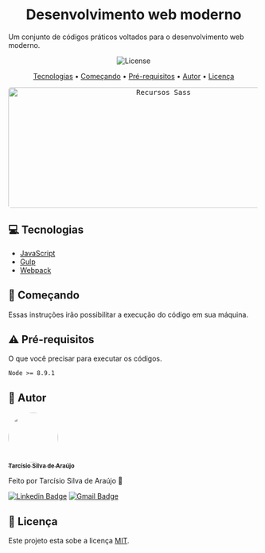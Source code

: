 <h1 align="center">Desenvolvimento web moderno</h1>

Um conjunto de códigos práticos voltados para o desenvolvimento web moderno.

<p align="center">	
	<img src="https://img.shields.io/github/license/tarcisioaraujo/exemplos-js" alt="License">	 
</p>

<p align="center">
	<a href="#computer-tecnologias">Tecnologias</a> •		
	<a href="#runner-começando">Começando</a> •
	<a href="#warning-pré-requisitos">Pré-requisitos</a> •			
	<a href="#construction_worker-autor">Autor</a> •
	<a href="#memo-licença">Licença</a>
</p>

<p align="center">
	<kbd>
		<img alt="Recursos Sass" title="#RecursosSass" width="608" height="242" style="border-radius: 5px" src="./assets/recursos_sass.png">
	</kbd>
</p>

## :computer: Tecnologias 

- [JavaScript](https://www.javascript.com/)
- [Gulp](https://gulpjs.com/)
- [Webpack](https://webpack.js.org/)

## :runner: Começando 

Essas instruções irão possibilitar a execução do código em sua máquina.

## :warning: Pré-requisitos 

O que você precisar para executar os códigos.

```
Node >= 8.9.1
```

## :construction_worker: Autor

<a href="https://github.com/tarcisioaraujo">
 <img style="border-radius: 50%;" src="https://avatars.githubusercontent.com/u/47223046?v=4" width="100px;" alt=""/>
 <br />
 <sub><b>Tarcísio Silva de Araújo</b></sub></a> <a href="https://github.com/tarcisioaraujo" title="GitHub"></a>

Feito por Tarcísio Silva de Araújo 👋

[![Linkedin Badge](https://img.shields.io/badge/-Tarcísio-blue?style=flat-square&logo=Linkedin&logoColor=white&link=https://www.linkedin.com/in/tarcisiosaraujo/)](https://www.linkedin.com/in/tarcisiosaraujo/) 
[![Gmail Badge](https://img.shields.io/badge/-tarcisio.saraujo@gmail.com-c14438?style=flat-square&logo=Gmail&logoColor=white&link=mailto:tarcisio.saraujo@gmail.com)](mailto:tarcisio.saraujo@gmail.com)

## :memo: Licença

Este projeto esta sobe a licença [MIT](./LICENSE).
